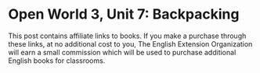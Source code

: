 
# Open World 3, Unit 7: Backpacking
This post contains affiliate links to books. If you make a purchase through these links, at no additional cost to you, The English Extension Organization will earn a small commission which will be used to purchase additional English books for classrooms.
<!--stackedit_data:
eyJoaXN0b3J5IjpbMTU3OTE5NzA2N119
-->